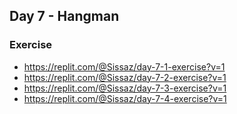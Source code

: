 ## Day 7 - Hangman


### Exercise

- https://replit.com/@Sissaz/day-7-1-exercise?v=1
- https://replit.com/@Sissaz/day-7-2-exercise?v=1
- https://replit.com/@Sissaz/day-7-3-exercise?v=1
- https://replit.com/@Sissaz/day-7-4-exercise?v=1

